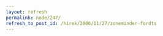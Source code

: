 ```yaml
---
layout: refresh
permalink: node/247/
refresh_to_post_id: /hírek/2006/11/27/zoneminder-fordts
---
```

